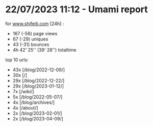 # 22/07/2023 11:12 - Umami report
for www.shifeiti.com [24h] :

 - 167 (-56) page views
 - 67 (-29) uniques
 - 43 (-31) bounces
 - 4h 42' 25'' (39' 28'') totaltime


top 10 urls:
 - 43x [/blog/2022-12-09/]
 - 30x [/]
 - 29x [/blog/2022-12-22/]
 - 29x [/blog/2023-01-12/]
 - 7x [/wiki/]
 - 5x [/blog/2022-05-07/]
 - 4x [/blog/archives/]
 - 4x [/about/]
 - 2x [/blog/2023-02-01/]
 - 2x [/blog/2023-04-09/]


